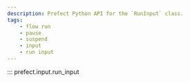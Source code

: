```yaml
---
description: Prefect Python API for the `RunInput` class.
tags:
    - flow run
    - pause
    - suspend
    - input
    - run input
---
```


::: prefect.input.run_input